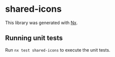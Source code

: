 # shared-icons

This library was generated with [Nx](https://nx.dev).

## Running unit tests

Run `nx test shared-icons` to execute the unit tests.
